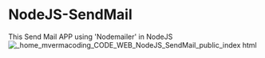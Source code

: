 # NodeJS-SendMail
This Send Mail APP using 'Nodemailer' in NodeJS
![_home_mvermacoding_CODE_WEB_NodeJS_SendMail_public_index html](https://user-images.githubusercontent.com/31858286/57970895-a74dc500-79a4-11e9-8fb9-400ab89215d3.png)
